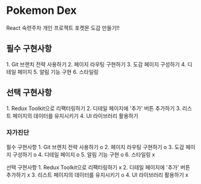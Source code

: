 # Pokemon Dex
React 숙련주차 개인 프로젝트 포켓몬 도감 만들기!!

## 필수 구현사항
1. Git 브랜치 전략 사용하기
2. 페이지 라우팅 구현하기
3. 도감 페이지 구성하기
4. 디테일 페이지
5. 알림 기능 구현
6. 스타일링

## 선택 구현사항
1. Redux Toolkit으로 리팩터링하기
2. 디테일 페이지에 '추가' 버튼 추가하기
3. 리스트 페이지의 데이터를 유지시키기
4. UI 라이브러리 활용하기

### 자가진단
필수 구현사항
1. Git 브랜치 전략 사용하기  o
2. 페이지 라우팅 구현하기  o
3. 도감 페이지 구성하기  o
4. 디테일 페이지  o
5. 알림 기능 구현  o
6. 스타일링  x

선택 구현사항
1. Redux Toolkit으로 리팩터링하기  x
2. 디테일 페이지에 '추가' 버튼 추가하기  x
3. 리스트 페이지의 데이터를 유지시키기  o
4. UI 라이브러리 활용하기  x
